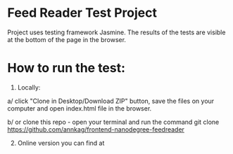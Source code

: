 Feed Reader Test Project
=========================

Project uses testing framework Jasmine. The results of the tests are 
visible at the bottom of the page in the browser.


How to run the test:
====================

1. Locally:

 a/ click "Clone in Desktop/Download ZIP" button, save the files on your computer
    and open index.html file in the browser.

 b/ or clone this repo  - open your terminal and run the command
    git clone https://github.com/annkag/frontend-nanodegree-feedreader
    
2. Online version you can find at 